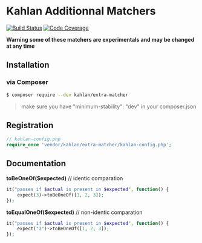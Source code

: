 # Kahlan Additionnal Matchers

[![Build Status](https://travis-ci.org/kahlan/extra-matcher.svg?branch=master)](https://travis-ci.org/kahlan/extra-matcher)
[![Code Coverage](https://scrutinizer-ci.com/g/kahlan/extra-matcher/badges/coverage.png?b=master)](https://scrutinizer-ci.com/g/kahlan/extra-matcher/?branch=master)

**Warning some of these matchers are experimentals and may be changed at any time**

## Installation

### via Composer

```bash
$ composer require --dev kahlan/extra-matcher
```

> make sure you have "minimum-stability": "dev" in your composer.json

## Registration

```php
// kahlan-config.php
require_once 'vendor/kahlan/extra-matcher/kahlan-config.php';
```

## Documentation

**toBeOneOf($expected)** // identic comparation

```php
it("passes if $actual is present in $expected", function() {
    expect(3)->toBeOneOf([1, 2, 3]);
});
```

**toEqualOneOf($expected)** // non-identic comparation

```php
it("passes if $actual is present in $expected", function() {
    expect("3")->toBeOneOf([1, 2, 3]);
});
```
